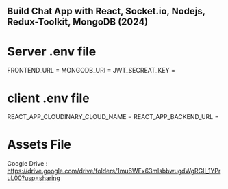 ﻿## Build Chat App with React, Socket.io, Nodejs, Redux-Toolkit, MongoDB (2024)

# Server .env file

FRONTEND_URL = <Frontend URL>
MONGODB_URI = <Mongodb URI>
JWT_SECREAT_KEY = <JWT Secreat Key>

# client .env file

REACT_APP_CLOUDINARY_CLOUD_NAME = <Cloudinary cloud name>
REACT_APP_BACKEND_URL = <Backend URL>

# Assets File

Google Drive : https://drive.google.com/drive/folders/1mu6WFx63mlsbbwugdWgRGII_1YPruL00?usp=sharing
